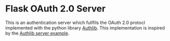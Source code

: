 # Flask OAuth 2.0 Server

This is an authentication server which fullfils the OAuth 2.0 protocl implemented with the python library [Authlib](https://authlib.org).
This implementation is inspired by the [Authlib server example](https://github.com/authlib/example-oauth2-server).

